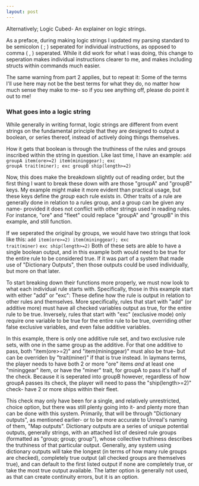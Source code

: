 ```yaml
---
layout: post
---
```

Alternatively; Logic Cubed- An explainer on logic strings.

As a preface, during making logic strings I updated my parsing standard to be semicolon ( ; ) seperated for individual instructions, as opposed to comma ( , ) seperated. While it did work for what I was doing, this change to seperation makes individual instructions clearer to me, and makes including structs within commands much easier.

The same warning from part 2 applies, but to repeat it: Some of the terms I'll use here may not be the best terms for what they do, no matter how much sense they make to me- so if you see anything off, please do point it out to me!

<h3>What goes into a logic string</h3>

While generally in writing format, logic strings are different from event strings on the fundamental principle that they are designed to output a boolean, or series thereof, instead of actively doing things themselves.

How it gets that boolean is through the truthiness of the rules and groups inscribed within the string in question. Like last time, I have an example:
<code>add groupA item(ore>=2) item(mininggear); exc groupA trait(miner); exc groupB ship(length>=2)</code>

Now, this does make the breakdown slightly out of reading order, but the first thing I want to break these down with are those "groupA" and "groupB" keys. My example might make it more evident than practical usage, but these keys define the <i>group</i> each rule exists in. Other traits of a rule are generally done in relation to a rules group, and a group can be given any name- provided it does not conflict with other strings used in reading rules. For instance, "ore" and "fleet" could replace "groupA" and "groupB" in this example, and still function.

If we seperated the original by groups, we would have two strings that look like this:
<code>add item(ore>=2) item(mininggear); exc trait(miner)</code>
<code>exc ship(length>=2)</code>
Both of these sets are able to have a single boolean output, and in this example both would need to be true for the entire rule to be considered true. If it was part of a system that made use of "<f>Dictionary Outputs</f>", then those outputs could be used individually, but more on that later.

To start breaking down their functions more properly, we must now look to what each individual rule starts with. Specifically, those in this example start with either "add" or "exc": These define how the rule is output in relation to other rules and themselves. More specifically, rules that start with "<f>add</f>" (or <f>additive more</f>) <f>must have all checked variables output as true, for the entire rule to be true</f>. Inversely, rules that start with "<f>exc</f>" (<f>exclusive mode</f>) <f>only require one variable to be true for the entire rule to be true</f>, overriding other false exclusive variables, <f>and even false additive variables</f>.

In this example, there is only one <f>additive</f> rule set, and two <f>exclusive</f> rule sets, with one in the same group as the additive.
For that one additive to pass, both "<f>item(ore>=2)</f>" and "<f>item(mininggear)</f>" must also be true- but can be overriden by "<f>trait(miner)</f>" if that is true instead. In laymans terms, the player needs to have both 2 or more "ore" items <i>and</i> at least one "mininggear" item, or have the "miner" trait, for groupA to pass it's half of the check.
Because it is seperated into groupB however, regardless of how groupA passes its check, the player will need to pass the "ship(length>=2)" check- have 2 or more ships within their fleet.

This check may only have been for a single, and relatively unrestricted, choice option, but there was still plenty going into it- and plenty more than can be done with this system. Primarily, that will be through "Dictionary outputs", as mentioned earlier- or to be more accurate to Unreal's naming of them, "Map outputs".
Dictionary outputs are a series of unique potential outputs, generally strings, with an attached list of desired rule groups (formatted as "group; group; group"), whose collective truthiness describes the truthiness of that particular output. Generally, any system using dictionary outputs will take the longest (in terms of how many rule groups are checked), completely true output (all checked groups are themselves true), and can default to the first listed output if none are completely true, or take the most true output available. The latter option is generally not used, as that can create continuity errors, but it is an option.